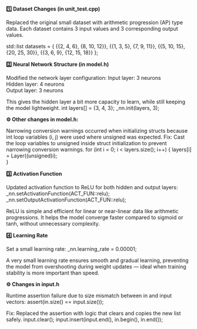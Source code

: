 **1️⃣ Dataset Changes (in unit_test.cpp)**

Replaced the original small dataset with arithmetic progression (AP) type data.
Each dataset contains 3 input values and 3 corresponding output values.

std::list<Dataset> datasets = {
    {{2, 4, 6}, {8, 10, 12}},
    {{1, 3, 5}, {7, 9, 11}},
    {{5, 10, 15}, {20, 25, 30}},
    {{3, 6, 9}, {12, 15, 18}}
};


**2️⃣ Neural Network Structure (in model.h)**

Modified the network layer configuration:
Input layer: 3 neurons  
Hidden layer: 4 neurons  
Output layer: 3 neurons

This gives the hidden layer a bit more capacity to learn, while still keeping the model lightweight.
int layers[] = {3, 4, 3};
_nn.init(layers, 3);

**⚙️ Other changes in model.h:**

Narrowing conversion warnings occurred when initializing structs because int loop variables (i, j) were used where unsigned was expected.
Fix:
Cast the loop variables to unsigned inside struct initialization to prevent narrowing conversion warnings.
for (int i = 0; i < layers.size(); i++) {
    layers[i] = Layer((unsigned)i);  
}


**3️⃣ Activation Function**

Updated activation function to ReLU for both hidden and output layers:
_nn.setActivationFunction(ACT_FUN::relu);
_nn.setOutputActivationFunction(ACT_FUN::relu);

ReLU is simple and efficient for linear or near-linear data like arithmetic progressions.
It helps the model converge faster compared to sigmoid or tanh, without unnecessary complexity.


**4️⃣ Learning Rate**

Set a small learning rate:
_nn.learning_rate = 0.00001;

A very small learning rate ensures smooth and gradual learning, preventing the model from overshooting during weight updates — ideal when training stability is more important than speed.


**⚙️ Changes in input.h**

Runtime assertion failure due to size mismatch between in and input vectors:
assert(in.size() == input.size());

Fix:
Replaced the assertion with logic that clears and copies the new list safely.
input.clear();
input.insert(input.end(), in.begin(), in.end());